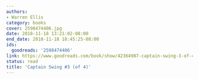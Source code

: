 ```yaml
---
authors:
- Warren Ellis
category: books
cover: 2598474406.jpg
date: 2018-11-18 13:21:02-08:00
end_date: 2018-11-18 18:45:25-08:00
ids:
  goodreads: '2598474406'
link: https://www.goodreads.com/book/show/42364987-captain-swing-3-of-4
status: read
title: 'Captain Swing #3 (of 4)'
---
```

